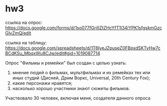 # hw3
ссылка на опрос: https://docs.google.com/forms/d/1so077fGrjlIZtZHcYfT1l34iYPK1sfgskmGzcGIvZmQ/edit

ссылка на таблицу: https://docs.google.com/spreadsheets/d/1T6IyeJZpuseZ0FBpxdSKTyHw7cBCdKSu_MbqxWu8CJw/edit#gid=1019087714

Опрос "Фильмы и ремейки" был создан с целью узнать: 
1.	мнение людей о фильмах, мультфильмах и их ремейках тех или иных студий (Дисней, Дрим Воркс, Universal, 20th Century Fox);
2.	какие персонажи нравятся;
3.	насколько хорошо участники знают сюжеты фильмов.

Участвовало 30 человек, включая меня, создателя данного опроса
